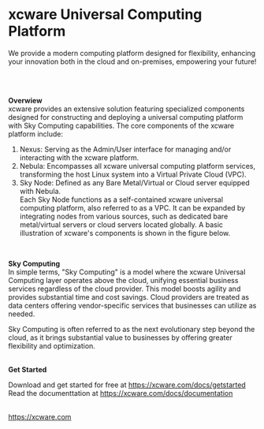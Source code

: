 # xcware Universal Computing Platform

We provide a modern computing platform designed for flexibility, enhancing your innovation both in the cloud and on-premises, empowering your future!

<br>
<br>

<b>Overwiew</b><br>
xcware provides an extensive solution featuring specialized components designed for constructing and deploying a universal computing platform with Sky Computing capabilities. The core components of the xcware platform include:<br>
1. Nexus: Serving as the Admin/User interface for managing and/or interacting with the xcware platform.<br>
2. Nebula: Encompasses all xcware universal computing platform services, transforming the host Linux system into a Virtual Private Cloud (VPC).<br>
3. Sky Node: Defined as any Bare Metal/Virtual or Cloud server equipped with Nebula.<br>
Each Sky Node functions as a self-contained xcware universal computing platform, also referred to as a VPC. It can be expanded by integrating nodes from various sources, such as dedicated bare metal/virtual servers or cloud servers located globally. A basic illustration of xcware's components is shown in the figure below.

<br>

<b>Sky Computing</b><br>
In simple terms, "Sky Computing" is a model where the xcware Universal Computing layer operates above the cloud, unifying essential business services regardless of the cloud provider. This model boosts agility and provides substantial time and cost savings. Cloud providers are treated as data centers offering vendor-specific services that businesses can utilize as needed.<br>

Sky Computing is often referred to as the next evolutionary step beyond the cloud, as it brings substantial value to businesses by offering greater flexibility and optimization.<br>

<br>
<b>Get Started</b><br>

Download and get started for free at https://xcware.com/docs/getstarted <br>
Read the documenttation at https://xcware.com/docs/documentation <br><br>

https://xcware.com

